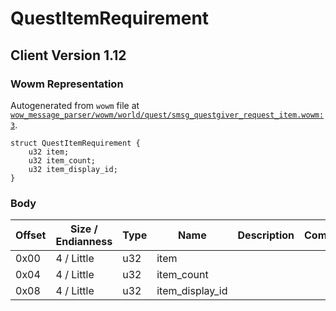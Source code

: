 # QuestItemRequirement

## Client Version 1.12

### Wowm Representation

Autogenerated from `wowm` file at [`wow_message_parser/wowm/world/quest/smsg_questgiver_request_item.wowm:3`](https://github.com/gtker/wow_messages/tree/main/wow_message_parser/wowm/world/quest/smsg_questgiver_request_item.wowm#L3).
```rust,ignore
struct QuestItemRequirement {
    u32 item;
    u32 item_count;
    u32 item_display_id;
}
```
### Body

| Offset | Size / Endianness | Type | Name | Description | Comment |
| ------ | ----------------- | ---- | ---- | ----------- | ------- |
| 0x00 | 4 / Little | u32 | item |  |  |
| 0x04 | 4 / Little | u32 | item_count |  |  |
| 0x08 | 4 / Little | u32 | item_display_id |  |  |

